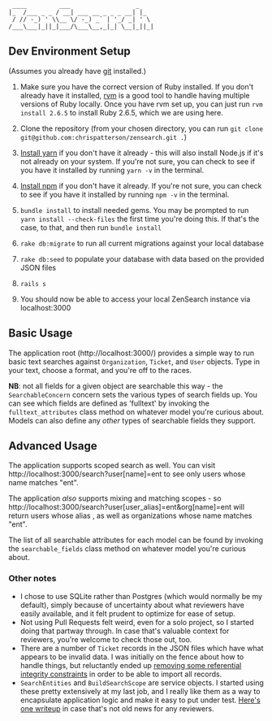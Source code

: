 ```
 ____         ___                  _
|_  /___ _ _ / __| ___ __ _ _ _ __| |_
 / // -_) ' \\__ \/ -_) _` | '_/ _| ' \
/___\___|_||_|___/\___\__,_|_| \__|_||_|
```

## Dev Environment Setup

(Assumes you already have [git](https://git-scm.com/book/en/v2/Getting-Started-Installing-Git) installed.)

1. Make sure you have the correct version of Ruby installed. If you don't already have it installed, [rvm](https://rvm.io/rvm/install) is a good tool to handle having multiple versions of Ruby locally. Once you have rvm set up, you can just run `rvm install 2.6.5` to install Ruby 2.6.5, which we are using here.

1. Clone the repository (from your chosen directory, you can run `git clone git@github.com:chrispatterson/zensearch.git .`)

1. [Install yarn](https://yarnpkg.com/lang/en/docs/install/) if you don't have it already - this will also install Node.js if it's not already on your system. If you're not sure, you can check to see if you have it installed by running `yarn -v` in the terminal.

1. [Install npm](https://www.npmjs.com/get-npm) if you don't have it already. If you're not sure, you can check to see if you have it installed by running `npm -v` in the terminal.

1. `bundle install` to install needed gems. You may be prompted to run `yarn install --check-files` the first time you're doing this. If that's the case, to that, and then run `bundle install`

1. `rake db:migrate` to run all current migrations against your local database

1. `rake db:seed` to populate your database with data based on the provided JSON files

1. `rails s`

1. You should now be able to access your local ZenSearch instance via localhost:3000


## Basic Usage

The application root (http://localhost:3000/) provides a simple way to run basic text searches against `Organization`, `Ticket`, and `User` objects. Type in your text, choose a format, and you're off to the races.

**NB**: not all fields for a given object are searchable this way - the `SearchableConcern` concern sets the various types of search fields up. You can see which fields are defined as 'fulltext' by invoking the `fulltext_attributes` class method on whatever model you're curious about. Models can also define any _other_ types of searchable fields they support.

## Advanced Usage

The application supports scoped search as well. You can visit http://localhost:3000/search?user[name]=ent to see only users whose name matches "ent".

The application _also_ supports mixing and matching scopes - so http://localhost:3000/search?user[user_alias]=ent&org[name]=ent will return users whose alias , as well as organizations whose name matches "ent".

The list of all searchable attributes for each model can be found by invoking the `searchable_fields` class method on whatever model you're curious about.

### Other notes

* I chose to use SQLite rather than Postgres (which would normally be my default), simply because of uncertainty about what reviewers have easily available, and it felt prudent to optimize for ease of setup.
* Not using Pull Requests felt weird, even for a solo project, so I started doing that partway through. In case that's valuable context for reviewers, you're welcome to check those out, too.
* There are a number of `Ticket` records in the JSON files which have what appears to be invalid data. I was initially on the fence about how to handle things, but reluctantly ended up [removing some referential integrity constraints](https://github.com/chrispatterson/zensearch/pull/1/files#diff-1acd2e7e27a227829d5d14a91c863bb6L87) in order to be able to import all records.
* `SearchEntities` and `BuildSearchScope` are service objects. I started using these pretty extensively at my last job, and I really like them as a way to encapsulate application logic and make it easy to put under test. [Here's one writeup](https://medium.com/@scottdomes/service-objects-in-rails-75ca74214b77) in case that's not old news for any reviewers.
